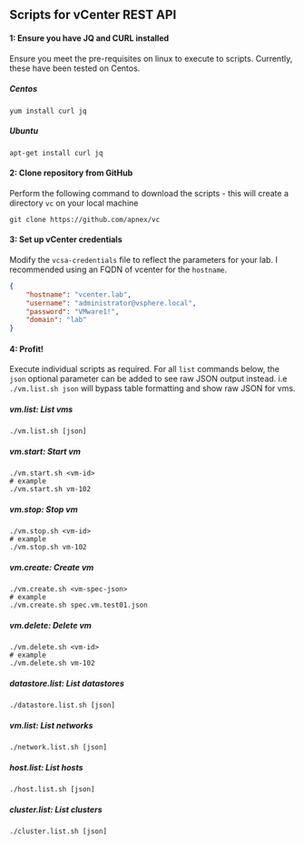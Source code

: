 ## Scripts for vCenter REST API

#### 1: Ensure you have JQ and CURL installed
Ensure you meet the pre-requisites on linux to execute to scripts.
Currently, these have been tested on Centos.

##### Centos
```shell
yum install curl jq
```

##### Ubuntu
```shell
apt-get install curl jq
```

#### 2: Clone repository from GitHub
Perform the following command to download the scripts - this will create a directory `vc` on your local machine
```shell
git clone https://github.com/apnex/vc
```

#### 3: Set up vCenter credentials
Modify the `vcsa-credentials` file to reflect the parameters for your lab.
I recommended using an FQDN of vcenter for the `hostname`.

```json
{
	"hostname": "vcenter.lab",
	"username": "administrator@vsphere.local",
	"password": "VMware1!",
	"domain": "lab"
}
```

#### 4: Profit!
Execute individual scripts as required.
For all `list` commands below, the `json` optional parameter can be added to see raw JSON output instead.
i.e `./vm.list.sh json` will bypass table formatting and show raw JSON for vms. 

##### vm.list: List vms
```shell
./vm.list.sh [json]
```

##### vm.start: Start vm
```shell
./vm.start.sh <vm-id>
# example
./vm.start.sh vm-102
```

##### vm.stop: Stop vm
```shell
./vm.stop.sh <vm-id>
# example
./vm.stop.sh vm-102
```

##### vm.create: Create vm
```shell
./vm.create.sh <vm-spec-json>
# example
./vm.create.sh spec.vm.test01.json
```

##### vm.delete: Delete vm
```shell
./vm.delete.sh <vm-id>
# example
./vm.delete.sh vm-102
```

##### datastore.list: List datastores
```shell
./datastore.list.sh [json]
```

##### vm.list: List networks
```shell
./network.list.sh [json]
```

##### host.list: List hosts
```shell
./host.list.sh [json]
```

##### cluster.list: List clusters
```shell
./cluster.list.sh [json]
```
